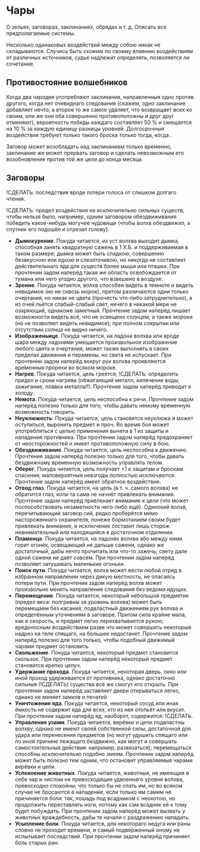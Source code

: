 # Чары

О зельях, заговорах, заклинаниях, обрядах и т. д. Описать все предполагаемые системы.

Несколько одинаковых воздействий между собою никак не складываются. Случись быть схожим по своему влиянию воздействиям от различных источников, судье надлежит определять, позволяется ли сочетание.

## Противостояние волшебников

Когда два чародея употребляют заклинания, направленныя одно против другого, когда нет очевиднаго следования (скажем, одно заклинание добавляет нечто, а второе то же самое удаляет, что возвращает всех ко своим, или же они оба совершенно противоположны и друг друг отменяют), вероятность победы каждаго составляет 50 % и смещается на 10 % за каждую единицу разницы уровней. Долгосрочныя воздействия требуют только такого броска только тогда, когда .

Заговор может возобладать над заклинанием только временно, заклинание же может прервать заговор и сделать невозможным его возобновление против той же цели до конца месяца.

## Заговоры

!СДЕЛАТЬ: последствия вроде потери голоса от слишком долгаго чтения.

!СДЕЛАТЬ: предел воздействия на исключительно сильных существ, чтобы нельзя было, например, одним заговором обездвиживания победить какое-нибудь могучее чудовище (чтобы волхв обездвижил, а спутник его подошёл и отрезал голову).

* **Дымокурение**. Покуда читается, из уст волхва выходит дымка, способная занять квадратную сажень в 1 Х.Б. и поддерживаемая в таком размере; дымка может быть сладкою, совершенно безвкусною или едкою и слезоточивою, но никогда не составляет действительнаго яда для существ более мыши или пташки. При прочтении задом наперёд такая же область освобождается от тумана или чего угодно другого, что взвешено в воздухе.
* **Зрение**. Покуда читается, волхв способен видеть в темноте и видеть невидимое (но не сквозь морок), притом различаются одни только очертания, но никак не цвета (прочесть что-либо затруднительно), а из очей льётся слабый-слабый свет, ничего в никакой мере не озаряющий, однакоже заметный. Прочтение задом наперёд лишает возможности видеть всё, что не освещено солнцем, а также мороки (но не позволяет видеть невидимое); при полном сокрытии или отсутствии солнца не видно ничего.
* **Изображеньице**. Покуда читается, на ладони волхва или вроде шара между ладонями умещается произвольное изображение любого цвета и очертания, может также выполнять в своих пределах движения и перемены, но света не испускает. При прочтении задом наперёд вокруг рук волхва проявляются вре́менныя прорехи во всяком мороке.
* **Нагрев**. Покуда читается, цель греется; !СДЕЛАТЬ: определить предел и сроки нагрева (обжигающий металл, кипячение воды, зажигание, плавка металла?). Прочтение задом наперёд приводит к холоду.
* **Немота**. Покуда читается, цель неспособна к речи. Прочтение задом наперёд полезно только для того, чтобы давать немому временную возможность говорить.
* **Неуклюжесть**. Покуда читается, цель становится неуклюжа и может оступиться, выронить предмет и проч. Во время боя может употребляться с целью применения вычета в 1 из защиты и нападения противника. При прочтении задом наперёд предохраняет от неосторожностей и имеет противоположную силу в бою.
* **Обездвиживание**. Покуда читается, цель неспособна к движению. Прочтение задом наперёд полезно только для того, чтобы давать бездвижному временную возможность управлять телом.
* **Оберег**. Покуда читается, цель получает +1 к защитам и броскам спасения; маловероятныя невзгоды полностью исключаются. Прочтение задом наперёд имеет обратное воздействие.
* **Отвод глаз**. Покуда читается, на цель (в т. ч. самого волхва) не обратится глаз, коли та сама не начнёт привлекать внимания. Прочтение задом наперёд привлекает внимание к цели (что может поспособствовать незаметности чего-либо ещё). Одинокий волхв, перечитывающий заговор сий, редко проберётся мимо настороженнаго охранителя, понеже бормотанием своим будет привлекать внимание, и исключение составит лишь сторож невнимательный или находящийся в достаточном отдалении.
* **Пламенце**. Покуда читается, на ладонях волхва або между ними горит огонёк, освещающий не дальше сажени, однако же достаточный, дабы нечто прочитать или что-то зажечь; свету дале одной сажени не даёт совсем. При прочтении задом наперёд позволяет затушивать маленькие огоньеи.
* **Поиск пути**. Покуда читается, волхв может вести любой отряд в избранном направлении через дикую местность, не опасаясь потери пути. При прочтении задом наперёд волхв может произвольно менять направление следования без ведома идущих.
* **Перемещение**. Покуда читается, некоторый небольшой предметик (предел веса: полгривны за уровень волхва) может быть перемещаем без касания, подвластный движениям рук волхва и определённым уточнениям в заговоре. Притом сила крайне мала, как и скорость, и предмет легко перехватывается рукою; вредоносным воздействием разве что может совершить некоторый надрез на теле спящаго, на большее недостанет. Прочтение задом наперёд полезно для того только, чтобы подобный движимый чарами предмет остановить.
* **Скольжение**. Покуда читается, некоторый предмет становится скользок. При прочтении задом наперёд некоторый предмет становится крепко цепуч.
* **Удержание прохода**. Покуда читается, некоторая дверь, окно или иной проход удерживается от противника, однако достаточно сильныя (!СДЕЛАТЬ) существа всё же смогут его открыть. При прочтении задом наперёд заставляет двери открываться легко, однако не меняет замков и печатей.
* **Уничтожение яда**. Покуда читается, некоторый сосуд или иная ёмкость не содержит яда для всех, кто из нея отопьёт или вкусит. При прочтении задом наперёд яд, наоборот, содержится: !СДЕЛАТЬ.
* **Управление узами**. Покуда читается, верёвки и цепи подвластны волхву, однако не имеют своей собственной силы, достаточной для удара или перенесения предметов (но могут удушить спящаго или по иной причине лежащаго бездвижно, как могут и совершать самостоятельныя действия: например, развязаться); перемещаться способны исключительно подобно змеям. Прочтение задом наперёд может быть полезно тем одним, что остановит управляемыя чарами верёвки и цепи.
* **Успокоение животных**. Покуда читается, животныя, не имеющия в себе чар и числом не превосходящия удвоеннаго уровня волхва, превосходно спокойны, что только бы не спать им, но во всяком случае не бросаются в нападение, если только им самим не причиняется боли: так, лошадь под всадником с неохотою, но продолжить переставлять ноги, потому как сам всадник её к тому будет побуждать. При прочтении задом наперёд может вызвать у животных враждебность, дабы те начали с раздражению нападать.
* **Усыпление боли**. Покуда читается, для некотораго недуга или раны словно не проходит времени, и самый подверженный оному не испытывает последствий. При прочтении задом наперёд причиняет боль старых ран.
